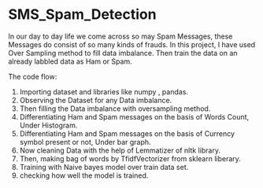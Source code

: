 # SMS_Spam_Detection

In our day to day life we come across so may Spam Messages, these Messages do consist of so many kinds of frauds. In this project, I have used Over Sampling method to fill data imbalance. Then train the data on an already labbled data as Ham or Spam.

The code flow:
1) Importing dataset and libraries like numpy , pandas.
2) Observing the Dataset for any Data imbalance.
3) Then filling the Data imbalance with oversampling method.
4) Differentiating Ham and Spam messages on the basis of Words Count, Under Histogram.
5) Differentiating Ham and Spam messages on the basis of Currency symbol present or not, Under bar graph.
6) Now cleaning Data with the help of Lemmatizer of nltk library.
7) Then, making bag of words by TfidfVectorizer from sklearn liberary.
8) Training with Naive bayes model over train data set.
9) checking how well the model is trained.
